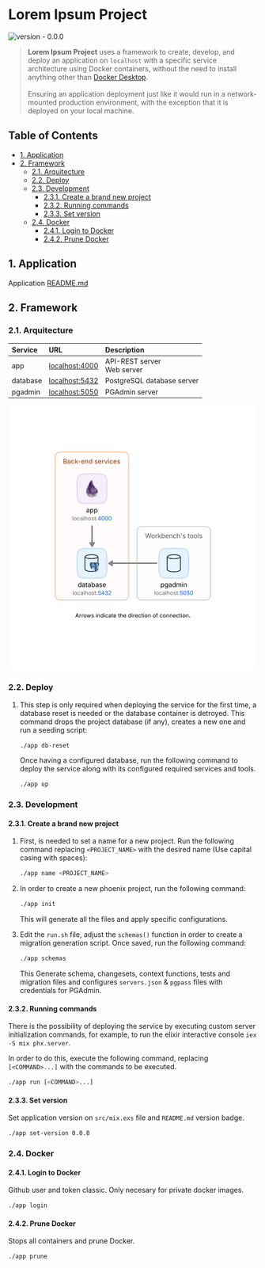 # Lorem Ipsum Project

![version - 0.0.0](https://img.shields.io/badge/version-0.0.0-white.svg?style=flat-sector&color=lightgray)

> **Lorem Ipsum Project** uses a framework to create, develop, and deploy an application on `localhost` with a specific service architecture using Docker containers, without the need to install anything other than [Docker Desktop](https://www.docker.com/products/docker-desktop/).<br/><br/>
> Ensuring an application deployment just like it would run in a network-mounted production environment, with the exception that it is deployed on your local machine.

## Table of Contents
- [1. Application](#1-application)
- [2. Framework](#2-framework)
  - [2.1. Arquitecture](#22-arquitecture)
  - [2.2. Deploy](#21-deploy)
  - [2.3. Development](#23-development)
    - [2.3.1. Create a brand new project](#231-create-a-brand-new-project)
    - [2.3.2. Running commands](#234-running-commands)
    - [2.3.3. Set version](#235-set-version)
  - [2.4. Docker](#24-docker)
    - [2.4.1. Login to Docker](#241-login-to-docker)
    - [2.4.2. Prune Docker](#242-prune-docker)

## 1. Application

Application [README.md](./src/README.md)

## 2. Framework


### 2.1. Arquitecture

| Service  | URL                                     | Description                     |
| :------- | :-------------------------------------- | :------------------------------ |
| app      | [localhost:4000](http://localhost:4000) | API-REST server <br> Web server |
| database | [localhost:5432](http://localhost:5432) | PostgreSQL database server                 |
| pgadmin  | [localhost:5050](http://localhost:5050) | PGAdmin server                  |

<p align="center"><img src="arq.svg"></p>

### 2.2. Deploy

1. This step is only required when deploying the service for the first time, a database reset is needed or the database container is detroyed. This command drops the project database (if any), creates a new one and run a seeding script:

    ```sh
    ./app db-reset
    ```

    Once having a configured database, run the following command to deploy the service along with its configured required services and tools.

    ```sh
    ./app up
    ```

### 2.3. Development

#### 2.3.1. Create a brand new project

1. First, is needed to set a name for a new project. Run the following command replacing `<PROJECT_NAME>` with the desired name (Use capital casing with spaces):

    ```sh
    ./app name <PROJECT_NAME>
    ```

1. In order to create a new phoenix project, run the following command:

    ```sh
    ./app init
    ```

    This will generate all the files and apply specific configurations.

1. Edit the `run.sh` file, adjust the `schemas()` function in order to create a migration generation script. Once saved, run the following command:

    ```sh
    ./app schemas
    ```
    This Generate schema, changesets, context functions, tests and migration files and configures `servers.json` & `pgpass` files with credentials for PGAdmin.

#### 2.3.2. Running commands

There is the possibility of deploying the service by executing custom server initialization commands, for example, to run the elixir interactive console `iex -S mix phx.server`.

In order to do this, execute the following command, replacing ` [<COMMAND>...]` with the commands to be executed.

```sh
./app run [<COMMAND>...]
```

#### 2.3.3. Set version

Set application version on `src/mix.exs` file and `README.md` version badge.

```sh
./app set-version 0.0.0
```

### 2.4. Docker

#### 2.4.1. Login to Docker

Github user and token classic.
Only necesary for private docker images.

```sh
./app login
```

#### 2.4.2. Prune Docker

Stops all containers and prune Docker.

```sh
./app prune
```
